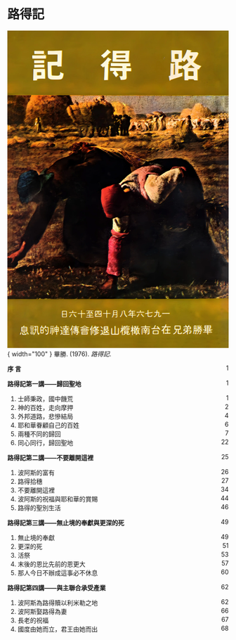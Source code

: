 # 路得記
![](../images/cover/路得記.webp){ width="100" }
畢勝. (1976). *路得記*.

**序 言** <span style="float: right;">1</span>

**路得記第一講——歸回聖地** <span style="float: right;">1</span>

1. 士師秉政，國中饑荒 <span style="float: right;">1</span>
1. 神的百姓，走向摩押 <span style="float: right;">2</span>
1. 外邦道路，悲慘結局 <span style="float: right;">4</span>
1. 耶和華眷顧自己的百姓 <span style="float: right;">6</span>
1. 兩種不同的歸回 <span style="float: right;">7</span>
1. 同心同行，歸回聖地 <span style="float: right;">22</span>

**路得記第二講——不要離開這裡** <span style="float: right;">25</span>

1. 波阿斯的富有 <span style="float: right;">26</span>
1. 路得拾穗 <span style="float: right;">27</span>
1. 不要離開這裡 <span style="float: right;">34</span>
1. 波阿斯的祝福與耶和華的賞賜 <span style="float: right;">44</span>
1. 路得的聖別生活 <span style="float: right;">46</span>

**路得記第三講——無止境的奉獻與更深的死** <span style="float: right;">49</span>

1. 無止境的奉獻 <span style="float: right;">49</span>
1. 更深的死 <span style="float: right;">51</span>
1. 活祭 <span style="float: right;">53</span>
1. 末後的恩比先前的恩更大 <span style="float: right;">57</span>
1. 那人今日不辦成這事必不休息 <span style="float: right;">60</span>

**路得記第四講——與主聯合承受產業** <span style="float: right;">62</span>

1. 波阿斯為路得贖以利米勒之地 <span style="float: right;">62</span>
1. 波阿斯娶路得為妻 <span style="float: right;">66</span>
1. 長老的祝福 <span style="float: right;">67</span>
1. 國度由她而立，君王由她而出 <span style="float: right;">68</span>
 